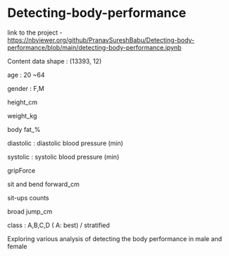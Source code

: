 # Detecting-body-performance
link to the project - https://nbviewer.org/github/PranavSureshBabu/Detecting-body-performance/blob/main/detecting-body-performance.ipynb

Content
data shape : (13393, 12)

age : 20 ~64

gender : F,M

height_cm 

weight_kg

body fat_%

diastolic : diastolic blood pressure (min)

systolic : systolic blood pressure (min)

gripForce

sit and bend forward_cm

sit-ups counts

broad jump_cm

class : A,B,C,D ( A: best) / stratified


Exploring various analysis of detecting the body performance in male and female

